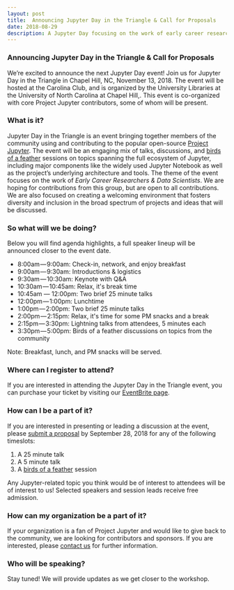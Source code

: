 ```yaml
---
layout: post
title:  Announcing Jupyter Day in the Triangle & Call for Proposals
date: 2018-08-29
description: A Jupyter Day focusing on the work of early career researchers and data scientists
---
```


### Announcing Jupyter Day in the Triangle & Call for Proposals

We’re excited to announce the next Jupyter Day event! Join us for Jupyter Day in the Triangle in Chapel Hill, NC, November 13, 2018. The event will be hosted at the Carolina Club, and is organized by the University Libraries at the University of North Carolina at Chapel Hill,. This event is co-organized with core Project Jupyter contributors, some of whom will be present.

### What is it?

Jupyter Day in the Triangle is an event bringing together members of the community using and contributing to the popular open-source [Project Jupyter](https://jupyter.org). The event will be an engaging mix of talks, discussions, and [birds of a feather](https://en.wikipedia.org/wiki/Birds_of_a_feather_(computing)) sessions on topics spanning the full ecosystem of Jupyter, including major components like the widely used Jupyter Notebook as well as the project’s underlying architecture and tools. The theme of the event focuses on the work of *Early Career Researchers & Data Scientists*. We are hoping for contributions from this group, but are open to all contributions. We are also focused on creating a welcoming environment that fosters diversity and inclusion in the broad spectrum of projects and ideas that will be discussed.

### So what will we be doing?

Below you will find agenda highlights, a full speaker lineup will be announced closer to the event date.

* 8:00am — 9:00am: Check-in, network, and enjoy breakfast
* 9:00am — 9:30am: Introductions & logistics
* 9:30am — 10:30am: Keynote with Q&A
* 10:30am — 10:45am: Relax, it's break time
* 10:45am — 12:00pm: Two brief 25 minute talks
* 12:00pm — 1:00pm: Lunchtime
* 1:00pm — 2:00pm: Two brief 25 minute talks
* 2:00pm — 2:15pm: Relax, it's time for some PM snacks and a break
* 2:15pm — 3:30pm: Lightning talks from attendees, 5 minutes each
* 3:30pm — 5:00pm: Birds of a feather discussions on topics from the community

Note: Breakfast, lunch, and PM snacks will be served.

### Where can I register to attend?

If you are interested in attending the Jupyter Day in the Triangle event, you can purchase your ticket by visiting our [EventBrite page](https://www.eventbrite.com/e/jupyter-day-in-the-triangle-tickets-48813059174).

### How can I be a part of it?

If you are interested in presenting or leading a discussion at the event, please [submit a proposal](https://goo.gl/forms/zhOMTTAUmUQFRyHA3) by September 28, 2018 for any of the following timeslots:

1. A 25 minute talk
2. A 5 minute talk
2. A [birds of a feather](https://en.wikipedia.org/wiki/Birds_of_a_feather_(computing)) session

Any Jupyter-related topic you think would be of interest to attendees will be of interest to us! Selected speakers and session leads receive free admission.

### How can my organization be a part of it?

If your organization is a fan of Project Jupyter and would like to give back to the community, we are looking for contributors and sponsors. If you are interested, please [contact us](mailto:chris@carpentries.org) for further information.

### Who will be speaking?

Stay tuned! We will provide updates as we get closer to the workshop.
